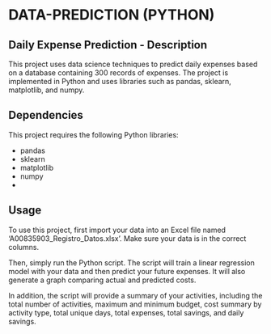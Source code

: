 # DATA-PREDICTION (PYTHON)

## Daily Expense Prediction - Description
This project uses data science techniques to predict daily expenses based on a database containing 300 records of expenses. The project is implemented in Python and uses libraries such as pandas, sklearn, matplotlib, and numpy.

## Dependencies
This project requires the following Python libraries:
- pandas
- sklearn
- matplotlib
- numpy
- 
## Usage
To use this project, first import your data into an Excel file named ‘A00835903_Registro_Datos.xlsx’. Make sure your data is in the correct columns.

Then, simply run the Python script. The script will train a linear regression model with your data and then predict your future expenses. It will also generate a graph comparing actual and predicted costs.

In addition, the script will provide a summary of your activities, including the total number of activities, maximum and minimum budget, cost summary by activity type, total unique days, total expenses, total savings, and daily savings.
